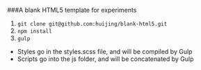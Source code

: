 ###A blank HTML5 template for experiments

1. `git clone git@github.com:huijing/blank-html5.git`
2. `npm install`
3. `gulp`

- Styles go in the styles.scss file, and will be compiled by Gulp
- Scripts go into the js folder, and will be concatenated by Gulp
